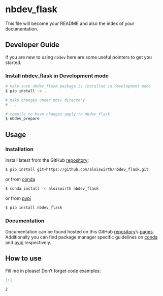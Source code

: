 # nbdev_flask


<!-- WARNING: THIS FILE WAS AUTOGENERATED! DO NOT EDIT! -->

This file will become your README and also the index of your
documentation.

## Developer Guide

If you are new to using `nbdev` here are some useful pointers to get you
started.

### Install nbdev_flask in Development mode

``` sh
# make sure nbdev_flask package is installed in development mode
$ pip install -e .

# make changes under nbs/ directory
# ...

# compile to have changes apply to nbdev_flask
$ nbdev_prepare
```

## Usage

### Installation

Install latest from the GitHub
[repository](https://github.com/aloiswirth/nbdev_flask):

``` sh
$ pip install git+https://github.com/aloiswirth/nbdev_flask.git
```

or from [conda](https://anaconda.org/aloiswirth/nbdev_flask)

``` sh
$ conda install -c aloiswirth nbdev_flask
```

or from [pypi](https://pypi.org/project/nbdev_flask/)

``` sh
$ pip install nbdev_flask
```

### Documentation

Documentation can be found hosted on this GitHub
[repository](https://github.com/aloiswirth/nbdev_flask)’s
[pages](https://aloiswirth.github.io/nbdev_flask/). Additionally you can
find package manager specific guidelines on
[conda](https://anaconda.org/aloiswirth/nbdev_flask) and
[pypi](https://pypi.org/project/nbdev_flask/) respectively.

## How to use

Fill me in please! Don’t forget code examples:

``` python
1+1
```

    2
